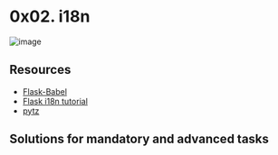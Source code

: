 # 0x02. i18n

![image](https://s3.amazonaws.com/alx-intranet.hbtn.io/uploads/medias/2020/1/91e1c50322b2428428f9.jpeg?X-Amz-Algorithm=AWS4-HMAC-SHA256&X-Amz-Credential=AKIARDDGGGOUSBVO6H7D%2F20230523%2Fus-east-1%2Fs3%2Faws4_request&X-Amz-Date=20230523T103251Z&X-Amz-Expires=86400&X-Amz-SignedHeaders=host&X-Amz-Signature=881cb5b70cc311497846380c5a2ed5492837c975675b84a056b099caa9f0291c)

## Resources

- [Flask-Babel](https://flask-babel.tkte.ch)
- [Flask i18n tutorial](https://blog.miguelgrinberg.com/post/the-flask-mega-tutorial-part-xiii-i18n-and-l10n)
- [pytz](https://pytz.sourceforge.net)


## Solutions for mandatory and advanced tasks